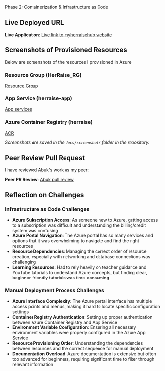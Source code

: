Phase 2: Containerization & Infrastructure as Code

## Live Deployed URL

**Live Application**: [Live link to myherraisehub website](https://herraisehub.azurewebsites.net/)

## Screenshots of Provisioned Resources

Below are screenshots of the resources I provisioned in Azure:

### Resource Group (HerRaise_RG)
[Resource Group](./docs/Screenshot%20(327).png)

### App Service (herraise-app)
[App services](./docs/Screenshot%20(328).png)

### Azure Container Registry (herraise)
[ACR](./docs/Screenshot%20(333).png)

*Screenshots are saved in the `docs/screenshot/` folder in the repository.*

## Peer Review Pull Request

I have reviewed Abuk's work as my peer:

**Peer PR Review**: [Abuk pull review](https://github.com/AbukDuot/JobBridge/pull/17)

## Reflection on Challenges

### Infrastructure as Code Challenges
- **Azure Subscription Access**: As someone new to Azure, getting access to a subscription was difficult and understanding the billing/credit system was confusing
- **Azure Portal Navigation**: The Azure portal has so many services and options that it was overwhelming to navigate and find the right resources
- **Resource Dependencies**: Managing the correct order of resource creation, especially with networking and database connections was challenging
- **Learning Resources**: Had to rely heavily on teacher guidance and YouTube tutorials to understand Azure concepts, but finding clear, beginner-friendly tutorials was time-consuming

### Manual Deployment Process Challenges
- **Azure Interface Complexity**: The Azure portal interface has multiple access points and menus, making it hard to locate specific configuration settings
- **Container Registry Authentication**: Setting up proper authentication between Azure Container Registry and App Service
- **Environment Variable Configuration**: Ensuring all necessary environment variables were properly configured in the Azure App Service
- **Resource Provisioning Order**: Understanding the dependencies between resources and the correct sequence for manual deployment
- **Documentation Overload**: Azure documentation is extensive but often too advanced for beginners, requiring significant time to filter through relevant information







  








